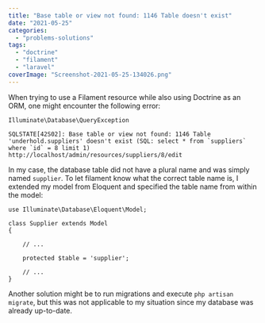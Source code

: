 ```yaml
---
title: "Base table or view not found: 1146 Table doesn't exist"
date: "2021-05-25"
categories: 
  - "problems-solutions"
tags: 
  - "doctrine"
  - "filament"
  - "laravel"
coverImage: "Screenshot-2021-05-25-134026.png"
---
```


When trying to use a Filament resource while also using Doctrine as an ORM, one might encounter the following error:

```
Illuminate\Database\QueryException

SQLSTATE[42S02]: Base table or view not found: 1146 Table 'underhold.suppliers' doesn't exist (SQL: select * from `suppliers` where `id` = 8 limit 1)
http://localhost/admin/resources/suppliers/8/edit
```

In my case, the database table did not have a plural name and was simply named `supplier`. To let filament know what the correct table name is, I extended my model from Eloquent and specified the table name from within the model:

```
use Illuminate\Database\Eloquent\Model;

class Supplier extends Model
{

    // ...
    
    protected $table = 'supplier';
    
    // ...
}
```

Another solution might be to run migrations and execute `php artisan migrate`, but this was not applicable to my situation since my database was already up-to-date.
